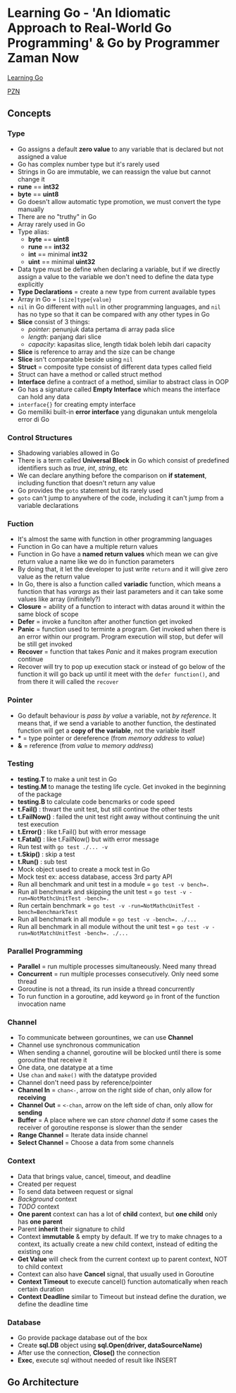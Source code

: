 # Learning Go - 'An Idiomatic Approach to Real-World Go Programming' & Go by Programmer Zaman Now

[Learning Go](https://www.oreilly.com/library/view/learning-go/9781492077206/)

[PZN](https://www.programmerzamannow.com/)

## Concepts

### Type

- Go assigns a default **zero value** to any variable that is declared but not assigned a value
- Go has complex number type but it's rarely used
- Strings in Go are immutable, we can reassign the value but cannot change it
- **rune** == **int32**
- **byte** == **uint8**
- Go doesn't allow automatic type promotion, we must convert the type manually
- There are no "truthy" in Go
- Array rarely used in Go
- Type alias:
  - **byte** == **uint8**
  - **rune** == **int32**
  - **int** == minimal **int32**
  - **uint** == minimal **uint32**
- Data type must be define when declaring a variable, but if we directly assign a value to the variable we don't need to define the data type explicitly
- **Type Declarations** = create a new type from current available types
- Array in Go = `[size]type{value}`
- `nil` in Go different with `null` in other programming languages, and `nil` has no type so that it can be compared with any other types in Go
- **Slice** consist of 3 things:
  - _pointer_: penunjuk data pertama di array pada slice
  - _length_: panjang dari slice
  - _capacity_: kapasitas slice, length tidak boleh lebih dari capacity
- **Slice** is reference to array and the size can be change
- **Slice** isn't comparable beside using `nil`
- **Struct** = composite type consist of different data types called field
- Struct can have a method or called struct method
- **Interface** define a contract of a method, similiar to abstract class in OOP
- Go has a signature called **Empty Interface** which means the interface can hold any data
- `interface{}` for creating empty interface
- Go memiliki built-in **error interface** yang digunakan untuk mengelola error di Go

### Control Structures

- Shadowing variables allowed in Go
- There is a term called **Universal Block** in Go which consist of predefined identifiers such as _true_, _int_, _string_, etc
- We can declare anything before the comparison on **if statement**, including function that doesn't return any value
- Go provides the `goto` statement but its rarely used
- `goto` can't jump to anywhere of the code, including it can't jump from a variable declarations

### Fuction

- It's almost the same with function in other programming languages
- Function in Go can have a multiple return values
- Function in Go have a **named return values** which mean we can give return value a name like we do in function parameters
- By doing that, it let the developer to just write `return` and it will give zero value as the return value
- In Go, there is also a function called **variadic** function, which means a function that has _varargs_ as their last parameters and it can take some values like array (inifinitely?)
- **Closure** = ability of a function to interact with datas around it within the same block of scope
- **Defer** = invoke a funciton after another function get invoked
- **Panic** = function used to terminte a program. Get invoked when there is an error within our program. Program execution will stop, but defer will be still get invoked
- **Recover** = function that takes _Panic_ and it makes program execution continue
- Recover will try to pop up execution stack or instead of go below of the function it will go back up until it meet with the `defer function()`, and from there it will called the `recover`

### Pointer

- Go default behaviour is _pass by value_ a variable, not _by reference_. It means that, if we send a variable to another function,
  the destinated function will get a **copy of the variable**, not the variable itself
- **\*** = type pointer or dereference (from _memory address_ to _value_)
- **&** = reference (from _value_ to _memory address_)

### Testing

- **testing.T** to make a unit test in Go
- **testing.M** to manage the testing life cycle. Get invoked in the beginning of the package
- **testing.B** to calculate code bencmarks or code speed
- **t.Fail()** : thwart the unit test, but still continue the other tests
- **t.FailNow()** : failed the unit test right away without continuing the unit test execution
- **t.Error()** : like t.Fail() but with error message
- **t.Fatal()** : like t.FailNow() but with error message
- Run test with `go test ./... -v`
- **t.Skip()** : skip a test
- **t.Run()** : sub test
- Mock object used to create a mock test in Go
- Mock test ex: access database, access 3rd party API
- Run all benchmark and unit test in a module = `go test -v bench=.`
- Run all benchmark and skipping the unit test = `go test -v -run=NotMathcUnitTest -bench=.`
- Run certain benchmark = `go test -v -run=NotMathcUnitTest -bench=BenchmarkTest`
- Run all benchmark in all module = `go test -v -bench=. ./...`
- Run all benchmark in all module without the unit test = `go test -v -run=NotMatchUnitTest -bench=. ./...`

### Parallel Programming

- **Parallel** = run multiple processes simultaneously. Need many thread
- **Concurrent** = run multiple processes consecutively. Only need some thread
- Goroutine is not a thread, its run inside a thread concurrently
- To run function in a goroutine, add keyword `go` in front of the function invocation name

### Channel

- To communicate between gorountines, we can use **Channel**
- Channel use synchronous communication
- When sending a channel, goroutine will be blocked until there is some
  goroutine that receive it
- One data, one datatype at a time
- Use `chan` and `make()` with the datatype provided
- Channel don't need pass by reference/pointer
- **Channel In** = `chan<-`, arrow on the right side of chan, only allow for
  **receiving**
- **Channel Out** = `<-chan`, arrow on the left side of chan, only allow for
  **sending**
- **Buffer** = A place where we can _store channel data_ if some cases the
  receiver of goroutine response is slower than the sender
- **Range Channel** = Iterate data inside channel
- **Select Channel** = Choose a data from some channels

### Context

- Data that brings value, cancel, timeout, and deadline
- Created per request
- To send data between request or signal
- _Background_ context
- _TODO_ context
- **One parent** context can has a lot of **child** context, but **one child** only has **one parent**
- Parent **inherit** their signature to child
- Context **immutable** & empty by default. If we try to make chnages to a context, its actually create a new child context, instead of editing the existing one
- **Get Value** will check from the current context up to parent context, NOT to child context
- Context can also have **Cancel** signal, that usually used in Goroutine
- **Context Timeout** to execute cancel() function automatically when reach certain duration
- **Context Deadline** similar to Timeout but instead define the duration, we define the deadline time

### Database

- Go provide package database out of the box
- Create **sql.DB** object using **sql.Open(driver, dataSourceName)**
- After use the connection, **Close()** the connection
- **Exec**, execute sql without needed of result like INSERT

## Go Architecture
